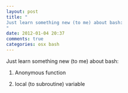 ```yaml
---
layout: post
title: "
Just learn something new (to me) about bash:
"
date: 2012-01-04 20:37
comments: true
categories: osx bash
---
```


Just learn something new (to me) about bash:


1) Anonymous function


2) local (to subroutine) variable

